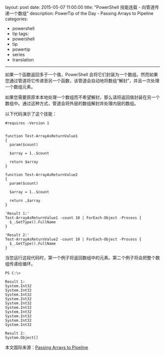 layout: post
date: 2015-05-07 11:00:00
title: "PowerShell 技能连载 - 向管道传递一个数组"
description: PowerTip of the Day - Passing Arrays to Pipeline
categories:
- powershell
- tip
tags:
- powershell
- tip
- powertip
- series
- translation
---
如果一个函数返回多于一个值，PowerShell 会将它们封装为一个数组。然而如果您通过管道将它传递至另一个函数，该管道会自动地将数组“解封”，并且一次处理一个数组元素。

如果您需要原原本本地处理一个数组而不希望解封，那么请将返回值封装在另一个数组中。通过这种方式，管道会将外层的数组解封并处理内层的数组。

以下代码演示了这个技能：

    #requires -Version 1
    
    
    function Test-ArrayAsReturnValue1
    {
      param($count)
    
      $array = 1..$count
    
      return $array
    }
    
    function Test-ArrayAsReturnValue2
    {
      param($count)
    
      $array = 1..$count
    
      return ,$array
    }
    
    'Result 1:'
    Test-ArrayAsReturnValue1 -count 10 | ForEach-Object -Process {
      $_.GetType().FullName 
    }
    
    'Result 2:'
    Test-ArrayAsReturnValue2 -count 10 | ForEach-Object -Process {
      $_.GetType().FullName 
    }

当您运行这段代码时，第一个例子将返回数组中的元素。第二个例子将会把整个数组传递给循环。

     
    PS C:\> 
    
    Result 1:
    System.Int32
    System.Int32
    System.Int32
    System.Int32
    System.Int32
    System.Int32
    System.Int32
    System.Int32
    System.Int32
    System.Int32
    
    Result 2:
    System.Object[]

<!--more-->
本文国际来源：[Passing Arrays to Pipeline](http://community.idera.com/powershell/powertips/b/tips/posts/passing-arrays-to-pipeline)
